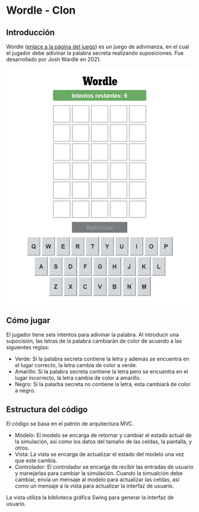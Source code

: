 # Wordle - Clon
## Introducción
Wordle ([enlace a la página del juego](https://www.nytimes.com/games/wordle/index.html)) es un juego de adivinanza, en el cual el jugador debe adivinar la palabra secreta realizando suposiciones. Fue desarrollado por Josh Wardle en 2021.

![MostrarImg1](readme-rsc/Wordle1.png)

## Cómo jugar
El jugador tiene seis intentos para adivinar la palabra. Al introducir una supocisión, las letras de la palabra cambiarán de color de acuerdo a las siguientes reglas:
- Verde: Si la palabra secreta contiene la letra y además se encuentra en el lugar correcto, la letra cambia de color a verde.
- Amarillo: Si la palabra secreta contiene la letra pero se encuentra en el lugar incorrecto, la letra cambia de color a amarillo.
- Negro: Si la palarba secreta no contiene la letra, esta cambiará de color a negro.
  
## Estructura del código
El código se basa en el patrón de arquitectura MVC. 
- Modelo: El modelo se encarga de retornar y cambiar el estado actual de la simulación, así como los datos del tamaño de las celdas, la pantalla, y otros.
- Vista: La vista se encarga de actualizar el estado del modelo una vez que este cambia.
- Controlador: El controlador se encarga de recibir las entradas de usuario y manejarlas para cambiar la simulación. Cuando la simualción debe cambiar, envía un mensaje al modelo para actualizar las celdas, así como un mensaje a la vista para actualizar la interfaz de usuario.

La vista utiliza la biblioteca gráfica Swing para generar la interfaz de usuario.
